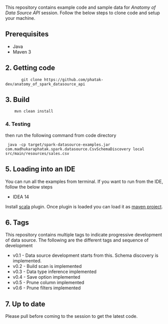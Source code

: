 This repository contains example code and sample data for *Anatomy of Data Source API* session.
Follow the below steps to clone code and setup your machine.


## Prerequisites

* Java
* Maven 3


## 2. Getting code

           git clone https://github.com/phatak-dev/anatomy_of_spark_datasource_api


## 3. Build

        mvn clean install

### 4. Testing

then run the following command from code directory

     java -cp target/spark-datasource-examples.jar com.madhukaraphatak.spark.datasource.CsvSchemaDiscovery local src/main/resources/sales.csv


## 5. Loading into an IDE

You can run all the examples from terminal. If you want to run from the IDE, follow the below steps


* IDEA 14

 Install [scala](https://plugins.jetbrains.com/plugin/?id=1347) plugin. Once plugin is loaded you can load it as [maven
 project](https://www.jetbrains.com/idea/help/importing-project-from-maven-model.html).


## 6. Tags

This repository contains multiple tags to indicate progressive development of data source.
The following are the different tags and sequence of development

* v0.1 - Data source development starts from this. Schema discovery is implemented.
* v0.2 - Build scan is implemented
* v0.3 - Data type inference implemented
* v0.4 - Save option implemented
* v0.5 - Prune column implemented
* v0.6 - Prune filters implemented


## 7. Up to date

Please pull before coming to the session to get the latest code.